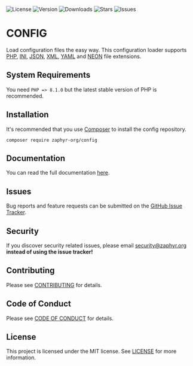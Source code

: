 ![License](https://img.shields.io/github/license/zaphyr-org/config?style=for-the-badge)
![Version](https://img.shields.io/packagist/v/zaphyr-org/config?style=for-the-badge)
![Downloads](https://img.shields.io/packagist/dt/zaphyr-org/config?style=for-the-badge)
![Stars](https://img.shields.io/github/stars/zaphyr-org/config?style=for-the-badge)
![Issues](https://img.shields.io/github/issues/zaphyr-org/config?style=for-the-badge)

# CONFIG

Load configuration files the easy way. This configuration loader supports
[PHP](https://en.wikipedia.org/wiki/PHP),
[INI](https://en.wikipedia.org/wiki/INI_file),
[JSON](https://en.wikipedia.org/wiki/JSON),
[XML](https://en.wikipedia.org/wiki/XML),
[YAML](https://en.wikipedia.org/wiki/YAML)
and [NEON](https://ne-on.org/) file extensions.

## System Requirements

You need `PHP => 8.1.0` but the latest stable version of PHP is recommended.

## Installation

It's recommended that you use [Composer](https://getcomposer.org/) to install the config repository.

```console
composer require zaphyr-org/config
```

## Documentation

You can read the full documentation [here](https://zaphyr.org/docs/repositories/latest/config).

## Issues

Bug reports and feature requests can be submitted on
the [GitHub Issue Tracker](https://github.com/zaphyr-org/config/issues).

## Security

If you discover security related issues, please email security@zaphyr.org **instead of using
the issue tracker!**

## Contributing

Please see [CONTRIBUTING](https://zaphyr.org/contributions) for details.

## Code of Conduct

Please see [CODE OF CONDUCT](https://zaphyr.org/contributions#code-of-conduct) for details.

## License

This project is licensed under the MIT license. See [LICENSE](LICENSE.md) for more information.
